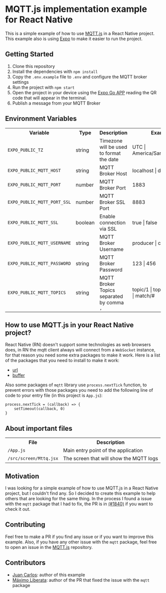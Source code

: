 # MQTT.js implementation example for React Native

This is a simple example of how to use [MQTT.js](https://github.com/mqttjs/MQTT.js) in a React Native project. This example also is using [Expo](https://expo.dev/) to make it easier to run the project.


## Getting Started

1. Clone this repository
2. Install the dependencies with `npm install`
3. Copy the `.env.example` file to `.env` and configure the MQTT broker settings
4. Run the project with `npm start`
5. Open the project in your device using the [Expo Go APP](https://play.google.com/store/apps/details?id=host.exp.exponent) reading the QR code that will appear in the terminal.
6. Publish a message from your MQTT Broker


## Environment Variables
<table>
    <tr>
        <th>Variable</th>
        <th>Type</th>
        <th>Description</th>
        <th>Example</th>
    </tr>
    <tr>
        <td><code>EXPO_PUBLIC_TZ<code></td>
        <td>string</td>
        <td>Timezone will be used to format the date</td>
        <td>UTC | America/Santo_Domingo</td>
    </tr>
    <tr>
        <td><code>EXPO_PUBLIC_MQTT_HOST<code></td>
        <td>string</td>
        <td>MQTT Broker Host</td>
        <td>localhost | domin.com</td>
    </tr>
    <tr>
        <td><code>EXPO_PUBLIC_MQTT_PORT<code></td>
        <td>number</td>
        <td>MQTT Broker Port</td>
        <td>1883</td>
    </tr>
    <tr>
        <td><code>EXPO_PUBLIC_MQTT_PORT_SSL<code></td>
        <td>number</td>
        <td>MQTT Broker SSL Port</td>
        <td>8883</td>
    </tr>
    <tr>
        <td><code>EXPO_PUBLIC_MQTT_SSL<code></td>
        <td>boolean</td>
        <td>Enable connection via SSL</td>
        <td>true | false</td>
    </tr>
    <tr>
        <td><code>EXPO_PUBLIC_MQTT_USERNAME<code></td>
        <td>string</td>
        <td>MQTT Broker Username</td>
        <td>producer | consumer</td>
    </tr>
    <tr>
        <td><code>EXPO_PUBLIC_MQTT_PASSWORD<code></td>
        <td>string</td>
        <td>MQTT Broker Password</td>
        <td>123 | 456</td>
    </tr>
    <tr>
        <td><code>EXPO_PUBLIC_MQTT_TOPICS<code></td>
        <td>string</td>
        <td>MQTT Broker Topics separated by comma <code>,</code></td>
        <td>topic/1 | topic/1,topic/2 | match/#</td>
    </tr>
</table>


## How to use MQTT.js in your React Native project?

React Native (RN) doesn't support some technologies as web browsers does, in RN the mqtt client always will connect from a `WebSocket` instance, for that reason you need some extra packages to make it work. Here is a list of the packages that you need to install to make it work:

- [url](https://www.npmjs.com/package/url)
- [buffer](https://www.npmjs.com/package/buffer)

Also some packages of `mqtt` library use `process.nextTick` function, to prevent errors with those packages you need to add the following line of code to your entry file (in this project is `App.js`):

```
process.nextTick = (callback) => {
    setTimeout(callback, 0)
}
```


## About important files
<table>
    <tr>
        <th>File</th>
        <th>Description</th>
    </tr>
    <tr>
        <td><code>/App.js</code></td>
        <td>Main entry point of the application</td>
    </tr>
    <tr>
        <td><code>/src/screen/Mttq.jsx</code></td>
        <td>The screen that will show the MQTT logs</td>
    </tr>
</table>


## Motivation

I was looking for a simple example of how to use MQTT.js in a React Native project, but I couldn't find any. So I decided to create this example to help others that are looking for the same thing. In the process I found a issue with the `mqtt` package that I had to fix, the PR is in [(#1840)](https://github.com/mqttjs/MQTT.js/pull/1840) if you want to check it out.


## Contributing

Feel free to make a PR if you find any issue or if you want to improve this example. Also, if you have any other issue with the `mqtt` package, feel free to open an issue in the [MQTT.js](https://github.com/mqttjs/MQTT.js) repository.


## Contributors

- [Juan Carlos](https://github.com/JuanCarlos008): author of this example
- [Máximo Liberata](https://github.com/MaximoLiberata): author of the PR that fixed the issue with the `mqtt` package